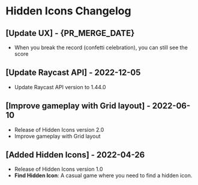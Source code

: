 # Hidden Icons Changelog

## [Update UX] - {PR_MERGE_DATE}

- When you break the record (confetti celebration), you can still see the score

## [Update Raycast API] - 2022-12-05

- Update Raycast API version to 1.44.0

## [Improve gameplay with Grid layout] - 2022-06-10

- Release of Hidden Icons version 2.0
- Improve gameplay with Grid layout

## [Added Hidden Icons] - 2022-04-26

- Release of Hidden Icons version 1.0
- **Find Hidden Icon**: A casual game where you need to find a hidden icon.
